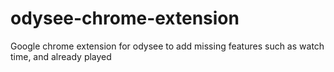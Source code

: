 # odysee-chrome-extension
Google chrome extension for odysee to add missing features such as watch time, and already played
